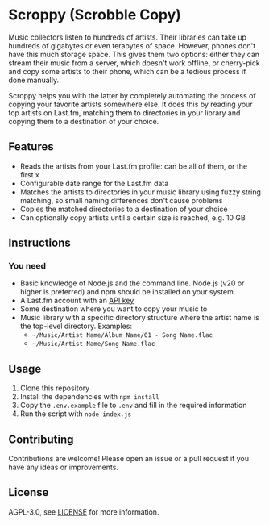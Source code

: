 # Scroppy (Scrobble Copy)

Music collectors listen to hundreds of artists. Their libraries can take up hundreds of gigabytes or even terabytes of space. However, phones don't have this much storage space. This gives them two options: either they can stream their music from a server, which doesn't work offline, or cherry-pick and copy some artists to their phone, which can be a tedious process if done manually.

Scroppy helps you with the latter by completely automating the process of copying your favorite artists somewhere else. It does this by reading your top artists on Last.fm, matching them to directories in your library and copying them to a destination of your choice.

## Features

- Reads the artists from your Last.fm profile: can be all of them, or the first x
- Configurable date range for the Last.fm data
- Matches the artists to directories in your music library using fuzzy string matching, so small naming differences don't cause problems
- Copies the matched directories to a destination of your choice
- Can optionally copy artists until a certain size is reached, e.g. 10 GB

## Instructions

### You need

- Basic knowledge of Node.js and the command line. Node.js (v20 or higher is preferred) and npm should be installed on your system.
- A Last.fm account with an [API key](https://www.last.fm/api/account/create)
- Some destination where you want to copy your music to
- Music library with a specific directory structure where the artist name is the top-level directory. Examples:
  - `~/Music/Artist Name/Album Name/01 - Song Name.flac`
  - `~/Music/Artist Name/Song Name.flac`

## Usage

1. Clone this repository
2. Install the dependencies with `npm install`
3. Copy the `.env.example` file to `.env` and fill in the required information
4. Run the script with `node index.js`

## Contributing

Contributions are welcome! Please open an issue or a pull request if you have any ideas or improvements.

## License

AGPL-3.0, see [LICENSE](LICENSE) for more information.
